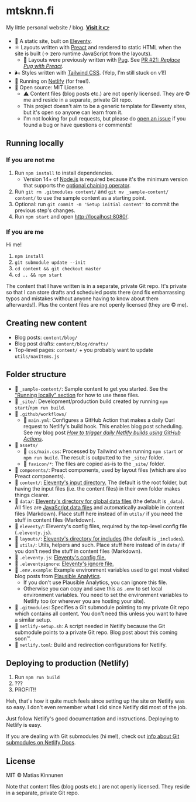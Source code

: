 # mtsknn.fi

My little personal website / blog.
[**Visit it 👉**](https://mtsknn.fi/)

- 🎈 A static site, built on [Eleventy](https://www.11ty.dev/).
- ⚛ Layouts written with [Preact](https://preactjs.com/)
  and rendered to static HTML when the site is built
  (&rarr; zero runtime JavaScript from the layouts).
  - 🐶 Layouts were previously written with [Pug](https://pugjs.org/api/getting-started.html).
    See [PR #21: _Replace Pug with Preact_](https://github.com/mtsknn/mtsknn.fi/pull/21).
- 🌬 Styles written with [Tailwind CSS](https://v1.tailwindcss.com/).
  (Yelp, I'm still stuck on v1!)
- 💠 Running on [Netlify](https://www.netlify.com/) (for free!).
- 👐 Open source: MIT License.
  - ⚠ Content files (blog posts etc.) are not openly licensed.
    They are &copy; me and reside in a separate, private Git repo.
  - This project doesn't aim to be a generic template for Eleventy sites,
    but it's open so anyone can learn from it.
  - I'm not looking for pull requests,
    but please do
    [open an issue](https://github.com/mtsknn/mtsknn.fi/issues)
    if you found a bug or have questions or comments!

## Running locally

### If you are not me

1. Run `npm install` to install dependencies.
   - Version 14+ of [Node.js](https://nodejs.org/) is required
     because it's the minimum version that supports
     the [optional chaining operator](https://developer.mozilla.org/en-US/docs/Web/JavaScript/Reference/Operators/Optional_chaining).
2. Run `git rm .gitmodules content/` and `git mv _sample-content/ content/`
   to use the sample content as a starting point.
3. Optional: run `git commit -m 'Setup initial content'`
   to commit the previous step's changes.
4. Run `npm start` and open <http://localhost:8080/>.

### If you are me

Hi me!

1. `npm install`
2. `git submodule update --init`
3. `cd content && git checkout master`
4. `cd .. && npm start`

The content that I have written is in a separate, private Git repo.
It's private so that I can store drafts and scheduled posts there
(and fix embarrassing typos and mistakes
without anyone having to know about them afterwards!).
Plus the content files are not openly licensed (they are &copy; me).

## Creating new content

- Blog posts: `content/blog/`
- Blog post drafts: `content/blog/drafts/`
- Top-level pages: `content/`
  \+ you probably want to update `utils/navItems.js`

## Folder structure

- 📂 `_sample-content/`:
  Sample content to get you started.
  See the ["Running locally" section](#running-locally)
  for how to use these files.
- 📂 `_site/`:
  Development/production build
  created by running `npm start`/`npm run build`.
- 📂 `.github/workflows/`
  - 📄 `main.yml`:
    Configures a GitHub Action
    that makes a daily Curl request to Netlify's build hook.
    This enables blog post scheduling.
    See my blog post
    [_How to trigger daily Netlify builds using GitHub Actions_](https://mtsknn.fi/blog/how-to-trigger-daily-netlify-builds-using-github-actions/).
- 📂 `assets/`
  - 📄 `css/main.css`:
    Processed by Tailwind
    when running `npm start` or `npm run build`.
    The result is outputted to the `_site/` folder.
  - 📄 `favicon/*`:
    The files are copied as-is to the `_site/` folder.
- 📂 `components/`:
  Preact components,
  used by layout files (which are also Preact components).
- 📂 `content/`:
  [Eleventy's input directory.](https://www.11ty.dev/docs/config/#input-directory)
  The default is the root folder,
  but having the input files (i.e. the content files) in their own folder
  makes things clearer.
- 📂 `data/`:
  [Eleventy's directory for global data files](https://www.11ty.dev/docs/config/#directory-for-global-data-files)
  (the default is `_data`).
  All files are [JavaScript data files](https://www.11ty.dev/docs/data-js/)
  and automatically available in content files (Markdown).
  Place stuff here instead of in `utils/`
  if you need the stuff in content files (Markdown).
- 📂 `eleventy/`:
  Eleventy's config files,
  required by the top-level config file (`.eleventy.js`).
- 📂 `layouts/`:
  [Eleventy's directory for includes](https://www.11ty.dev/docs/config/#directory-for-includes)
  (the default is `_includes`).
- 📂 `utils/`:
  Utils, helpers and such.
  Place stuff here instead of in `data/`
  if you don't need the stuff in content files (Markdown).
- 📄 `.eleventy.js`:
  [Eleventy's config file.](https://www.11ty.dev/docs/config/)
- 📄 `.eleventyignore`:
  [Eleventy's ignore file.](https://www.11ty.dev/docs/ignores/)
- 📄 `.env.example`:
  Example environment variables
  used to get most visited blog posts from [Plausible Analytics](https://plausible.io/).
  - If you don't use Plausible Analytics, you can ignore this file.
  - Otherwise you can copy and save this as `.env` to set local environment variables.
    You need to set the environment variables to Netlify too (or wherever you are hosting your site).
- 📄 `.gitmodules`:
  Specifies a Git submodule pointing to my private Git repo
  which contains all content.
  You don't need this
  unless you want to have a similar setup.
- 📄 `netlify-setup.sh`:
  A script needed in Netlify
  because the Git submodule points to a private Git repo.
  Blog post about this coming soon&trade;.
- 📄 `netlify.toml`:
  Build and redirection configurations for Netlify.

## Deploying to production (Netlify)

1. Run `npm run build`
2. ???
3. PROFIT!!

Heh,
that's how it quite much feels
since setting up the site on Netlify was so easy.
I don't even remember what I did
since Netlify did most of the job.

Just follow Netlify's good documentation and instructions.
Deploying to Netlify is easy.

If you are dealing with Git submodules (hi me!),
check out
[info about Git submodules on Netlify Docs](https://docs.netlify.com/configure-builds/repo-permissions-linking/#git-submodules).

## License

MIT &copy; Matias Kinnunen

Note that content files (blog posts etc.) are not openly licensed.
They reside in a separate, private Git repo.
